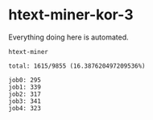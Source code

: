# htext-miner-kor-3

Everything doing here is automated.

```
htext-miner

total: 1615/9855 (16.387620497209536%)

job0: 295
job1: 339
job2: 317
job3: 341
job4: 323
```